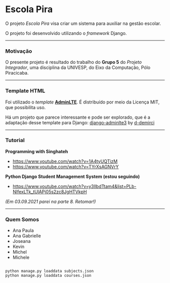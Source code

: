 # Escola Pira

O projeto *Escola Pira* visa criar um sistema para auxiliar na gestão escolar.

O projeto foi desenvolvido utilizando o *framework* Django.

-----

### Motivação

O presente projeto é resultado do trabalho do **Grupo 5** do *Projeto Integrador*, uma disciplina da UNIVESP, do Eixo da Computação, Pólo Piracicaba.

-----

### Template HTML

Foi utilizado o *template* [**AdminLTE**](https://adminlte.io/themes/v3/). É distribuído por meio da Licença MIT, que possibilita uso.

Há um projeto que parece interessante e pode ser explorado, que é a adaptação desse template para Django: [django-adminlte3](https://github.com/d-demirci/django-adminlte3) by [d-demirci](https://github.com/d-demirci)

-----

### Tutorial

**Programming with Singhateh**
- https://www.youtube.com/watch?v=1A4tyUQTizM
- https://www.youtube.com/watch?v=TYrXsAGNVrY

**Python Django Student Management System (estou seguindo)**
- https://www.youtube.com/watch?v=y3llbdTtam4&list=PLb-NlfexLTk_tUlAPj05s2zc8JgHTVkpH

*(Em 03.09.2021 parei na parte 8. Retomar!)*

-----


### Quem Somos

- Ana Paula
- Ana Gabrielle
- Joseana
- Kevin
- Michel
- Michele

```

python manage.py loaddata subjects.json
python manage.py loaddata courses.json
```

